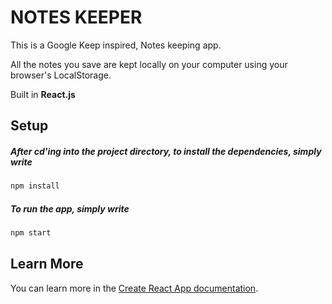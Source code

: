 
<!-- <img src="https://github.com/screenshots/1.PNG?raw=false" width="100%"> -->

# NOTES KEEPER


This is a Google Keep inspired, Notes keeping app.
<p>All the notes you save are kept locally on your computer using your browser's LocalStorage.</p>



Built in <b>React.js</b>


## Setup
  ##### After cd'ing into the project directory, to install the dependencies, simply write
```bash
npm install
```

  ##### To run the app, simply write
```bash
npm start
```

## Learn More

You can learn more in the [Create React App documentation](https://create-react-app.dev/docs/getting-started/).

